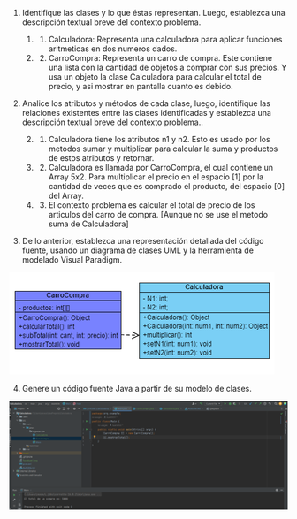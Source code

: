 1. Identifique las clases y lo que éstas representan. Luego, establezca una descripción textual breve del contexto problema.
    1. 1. Calculadora: Representa una calculadora para aplicar funciones aritmeticas en dos numeros dados.
    1. 2. CarroCompra: Representa un carro de compra. Este contiene una lista con la cantidad de objetos a comprar con sus precios. Y usa un objeto 
          la clase Calculadora para calcular el total de precio, y asi mostrar en pantalla cuanto es debido.
2. Analice los atributos y métodos de cada clase, luego, identifique las relaciones existentes entre las clases identificadas y establezca una descripción textual breve del contexto problema.. 

    2. 1. Calculadora tiene los atributos n1 y n2. Esto es usado por los metodos sumar y multiplicar para calcular la suma y productos de estos atributos y retornar.
    
    2. 2. Calculadora es llamada por CarroCompra, el cual contiene un Array 5x2. Para multiplicar el precio en el espacio [1] por la cantidad de veces que es comprado el producto, del espacio [0] del Array. 
    
    2. 3. El contexto problema es calcular el total de precio de los articulos del carro de compra. [Aunque no se use el metodo suma de Calculadora]
    
3. De lo anterior, establezca una representación detallada del código fuente, usando un diagrama de clases UML y la herramienta de modelado Visual Paradigm.

![Paradigm](https://github.com/JuanSV22/Calculadora/blob/master/Paradigm1.png?raw=true)

4. Genere un código fuente Java a partir de su modelo de clases.

![Compilation](https://github.com/JuanSV22/Calculadora/blob/master/Compilation-Structure.png?raw=true)
